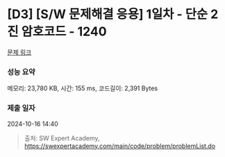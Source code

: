# [D3] [S/W 문제해결 응용] 1일차 - 단순 2진 암호코드 - 1240 

[문제 링크](https://swexpertacademy.com/main/code/problem/problemDetail.do?contestProbId=AV15FZuqAL4CFAYD) 

### 성능 요약

메모리: 23,780 KB, 시간: 155 ms, 코드길이: 2,391 Bytes

### 제출 일자

2024-10-16 14:40



> 출처: SW Expert Academy, https://swexpertacademy.com/main/code/problem/problemList.do